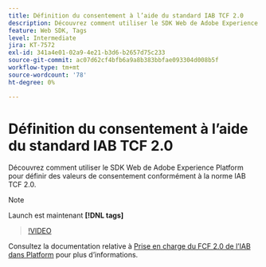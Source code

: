 ```yaml
---
title: Définition du consentement à l’aide du standard IAB TCF 2.0
description: Découvrez comment utiliser le SDK Web de Adobe Experience Platform pour définir des valeurs de consentement conformément à la norme IAB TCF 2.0.
feature: Web SDK, Tags
level: Intermediate
jira: KT-7572
exl-id: 341a4e01-02a9-4e21-b3d6-b2657d75c233
source-git-commit: ac07d62cf4bfb6a9a8b383bbfae093304d008b5f
workflow-type: tm+mt
source-wordcount: '78'
ht-degree: 0%

---
```


# Définition du consentement à l’aide du standard IAB TCF 2.0

Découvrez comment utiliser le SDK Web de Adobe Experience Platform pour définir des valeurs de consentement conformément à la norme IAB TCF 2.0.

>[!NOTE]
>
> Launch est maintenant **[!DNL tags]**

>[!VIDEO](https://video.tv.adobe.com/v/332695/?quality=12&learn=on)

Consultez la documentation relative à [Prise en charge du FCF 2.0 de l’IAB dans Platform](https://experienceleague.adobe.com/docs/experience-platform/landing/governance-privacy-security/consent/iab/overview.html) pour plus d’informations.
